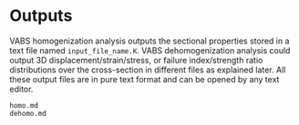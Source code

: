 # Outputs

VABS homogenization analysis outputs the sectional properties stored in a text file named `input_file_name.K`.
VABS dehomogenization analysis could output 3D displacement/strain/stress, or failure index/strength ratio distributions over the cross-section in different files as explained later.
All these output files are in pure text format and can be opened by any text editor.


```{toctree}
homo.md
dehomo.md
```
